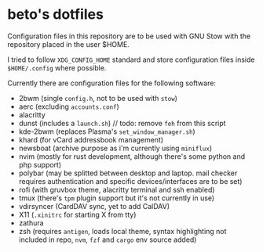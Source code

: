 # beto's dotfiles

Configuration files in this repository are to be used with GNU Stow with the
repository placed in the user $HOME.

I tried to follow `XDG_CONFIG_HOME` standard and store configuration files
inside `$HOME/.config` where possible.

Currently there are configuration files for the following software:

- 2bwm (single `config.h`, not to be used with `stow`)
- aerc (excluding `accounts.conf`)
- alacritty
- dunst (includes a `launch.sh`) // todo: remove `feh` from this script
- kde-2bwm (replaces Plasma's `set_window_manager.sh`)
- khard (for vCard addressbook management)
- newsboat (archive purpose as i'm currently using `miniflux`)
- nvim (mostly for rust development, although there's some python and php
  support)
- polybar (may be splitted between desktop and laptop. mail checker requires
  authentication and specific devices/interfaces are to be set)
- rofi (with gruvbox theme, alacritty terminal and ssh enabled)
- tmux (there's `tpm` plugin support but it's not currently in use)
- vdirsyncer (CardDAV sync, yet to add CalDAV)
- X11 (`.xinitrc` for starting X from tty)
- zathura
- zsh (requires `antigen`, loads local theme, syntax highlighting not included
  in repo, `nvm`, `fzf` and `cargo` env source added)
